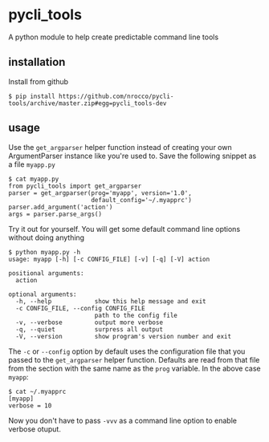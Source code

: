pycli_tools
===========

A python module to help create predictable command line tools

installation
------------

Install from github

    $ pip install https://github.com/nrocco/pycli-tools/archive/master.zip#egg=pycli_tools-dev


usage
-----

Use the `get_argparser` helper function instead of creating your own
ArgumentParser instance like you're used to. Save the following snippet as a
file `myapp.py`

    $ cat myapp.py
    from pycli_tools import get_argparser
    parser = get_argparser(prog='myapp', version='1.0',
                           default_config='~/.myapprc')
    parser.add_argument('action')
    args = parser.parse_args()


Try it out for yourself. You will get some default command line options
without doing anything

    $ python myapp.py -h
    usage: myapp [-h] [-c CONFIG_FILE] [-v] [-q] [-V] action

    positional arguments:
      action

    optional arguments:
      -h, --help            show this help message and exit
      -c CONFIG_FILE, --config CONFIG_FILE
                            path to the config file
      -v, --verbose         output more verbose
      -q, --quiet           surpress all output
      -V, --version         show program's version number and exit


The `-c` or `--config` option by default uses the configuration file that you
passed to the `get_argparser` helper function. Defaults are read from that
file from the section with the same name as the `prog` variable. In the above
case `myapp`:

    $ cat ~/.myapprc
    [myapp]
    verbose = 10


Now you don't have to pass `-vvv` as a command line option to enable verbose
otuput.
